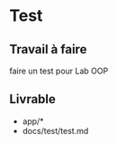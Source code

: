# Test

## Travail à faire

faire un  test pour Lab OOP

## Livrable


- app/*
- docs/test/test.md


